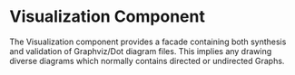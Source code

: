 # Visualization Component

The Visualization component provides a facade containing both synthesis and validation of Graphviz/Dot diagram 
files. This implies any drawing diverse diagrams which normally contains directed or undirected Graphs.